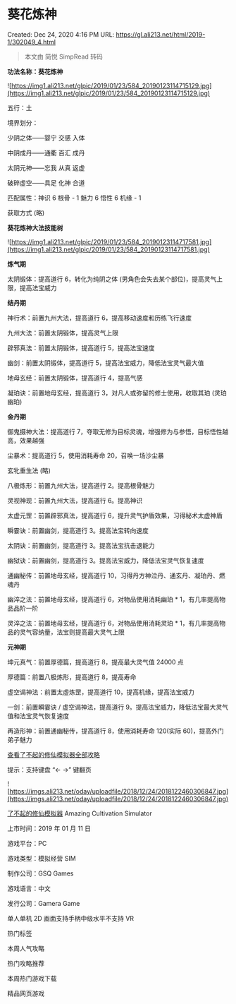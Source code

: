# 葵花炼神

Created: Dec 24, 2020 4:16 PM
URL: https://gl.ali213.net/html/2019-1/302049_4.html

> 本文由 简悦 SimpRead 转码

**功法名称：葵花炼神**

![https://img1.ali213.net/glpic/2019/01/23/584_20190123114715129.jpg](https://img1.ali213.net/glpic/2019/01/23/584_20190123114715129.jpg)

五行：土

境界划分：

少阴之体——婴宁 交感 入体

中阴成丹——通衢 百汇 成丹

太阴元神——忘我 从真 返虚

破碎虚空——具足 化神 合道

匹配属性：神识 6 根骨 - 1 魅力 6 悟性 6 机缘 - 1

获取方式 (略)

**葵花炼神大法技能树**

![https://img1.ali213.net/glpic/2019/01/23/584_20190123114717581.jpg](https://img1.ali213.net/glpic/2019/01/23/584_20190123114717581.jpg)

**炼气期**

太阴锻体：提高道行 6，转化为纯阴之体 (男角色会失去某个部位)，提高灵气上限，提高法宝威力

**结丹期**

神行术：前置九州大法，提高道行 6，提高移动速度和历练飞行速度

九州大法：前置太阴锻体，提高灵气上限

辟邪真法：前置太阴锻体，提高道行 5，提高法宝速度

幽剑：前置太阴锻体，提高道行 5，提高法宝威力，降低法宝灵气最大值

地母玄经：前置太阴锻体，提高道行 4，提高气感

凝珀诀：前置地母玄经，提高道行 3，对凡人或弥留的修士使用，收取其珀 (灵珀幽珀)

**金丹期**

御鬼摄神大法：提高道行 7，夺取无修为目标灵魂，增强修为与参悟，目标悟性越高，效果越强

尘暴术：提高道行 5，使用消耗寿命 20，召唤一场沙尘暴

玄牝重生法 (略)

八极炼形：前置九州大法，提高道行 2。提高根骨魅力

灵视神现：前置九州大法，提高道行 6。提高神识

太虚元罡：前置辟邪真法，提高道行 6，提升灵气护盾效果，习得秘术太虚神盾

瞬霎诀：前置幽剑，提高道行 3。提高法宝转向速度

太阴诀：前置幽剑，提高道行 3。提高法宝抗击退能力

幽狱诀：前置幽剑，提高道行 3。提高法宝威力，降低法宝灵气恢复速度

通幽秘传：前置地母玄经，提高道行 10，习得丹方神泣丹、通玄丹、凝珀丹、燃魂丹

幽淬之法：前置地母玄经，提高道行 6，对物品使用消耗幽珀 * 1，有几率提高物品品阶一阶

灵淬之法：前置地母玄经，提高道行 6，对物品使用消耗灵珀 * 1，有几率提高物品的灵气容纳量，法宝则提高最大灵气上限

**元神期**

坤元真气：前置厚德篇，提高道行 8，提高最大灵气值 24000 点

厚德篇：前置八极炼形，提高道行 8，提高寿命

虚空谒神法：前置太虚炼罡，提高道行 10，提高机缘，提高法宝威力

一剑：前置瞬霎诀 / 虚空谒神法，提高道行 9。提高法宝威力，降低法宝最大灵气值和法宝灵气恢复速度

再造形神：前置通幽秘传，提高道行 8，使用消耗寿命 120(实际 60)，提高外门弟子魅力

[查看了不起的修仙模拟器全部攻略](https://gl.ali213.net/z/37691/)

提示：支持键盘 “← →” 键翻页

![https://imgs.ali213.net/oday/uploadfile/2018/12/24/2018122460306847.jpg](https://imgs.ali213.net/oday/uploadfile/2018/12/24/2018122460306847.jpg)

[了不起的修仙模拟器](https://www.ali213.net/zt/gsq/) Amazing Cultivation Simulator

上市时间：2019 年 01 月 11 日

游戏平台：PC

游戏类型：模拟经营 SIM

制作公司：GSQ Games

游戏语言：中文

发行公司：Gamera Game

单人单机 2D 画面支持手柄中级水平不支持 VR

热门标签

本周人气攻略

热门攻略推荐

本周热门游戏下载

精品网页游戏